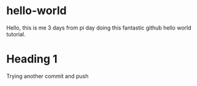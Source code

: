 # hello-world
Hello, this is me 3 days from pi day doing this fantastic github hello world tutorial.

# Heading 1
Trying another commit and push


